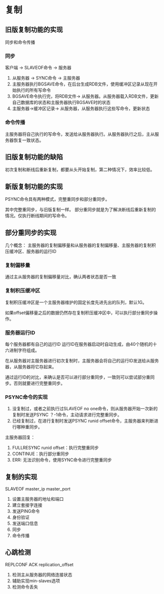 # 复制

## 旧版复制功能的实现

同步和命令传播

### 同步

客户端 -> SLAVEOF命令 -> 服务器

1. 从服务器 -> SYNC命令 -> 主服务器
2. 主服务器执行BGSAVE命令，在后台生成RDB文件，使用缓冲区记录从现在开始执行的所有写命令
3. BGSAVE命令执行完，将RDB文件-> 从服务器。从服务器载入RDB文件，更新自己数据库的状态和主服务器执行BGSAVE时的状态
4. 主服务器->缓冲区记录-> 从服务器，从服务器执行这些写命令，更新状态

### 命令传播

主服务器将自己执行的写命令，发送给从服务器执行。从服务器执行之后，主从服务器恢复一致状态。

## 旧版复制功能的缺陷

初次复制和断线后重新复制，都要从头开始复制，第二种情况下，效率比较低。

## 新版复制功能的实现

PSYNC命令具有两种模式，完整重同步和部分重同步。

其中完整重同步，与旧版复制一样。
部分重同步就是为了解决断线后重新复制的情况。仅执行断线期间的写命令。

## 部分重同步的实现

几个概念： 主服务器的复制偏移量和从服务器的复制偏移量、主服务器的复制积压缓冲区、服务器的运行ID

### 复制偏移量

通过主从服务器的复制偏移量对比，确认两者状态是否一致

### 复制积压缓冲区

复制积压缓冲区是一个主服务器维护的固定长度先进先出的队列，默认1G。

如果offset偏移量之后的数据仍然存在复制积压缓冲区中，可以执行部分重同步操作。

### 服务器运行ID

每个服务器都有自己的运行ID
运行ID在服务器启动时自动生成，由40个随机的十六进制字符组成。

在从服务器对主服务器进行初次复制时，主服务器会将自己的运行ID发送给从服务器，从服务器将它存起来。

通过运行ID的对比，来确认是否可以进行部分重同步，一致则可以尝试部分重同步。否则就要进行完整重同步。

### PSYNC命令的实现

1. 没复制过，或者之前执行过SLAVEOF no one命令，则从服务器开始一次新的复制时发送PSYNC ？-1命令，主动请求进行完整重同步。
2. 已经复制过，在进行复制时发送PSYNC runid offset命令，主服务器来判断进行哪种重同步。

主服务器回复：

1. FULLRESYNC runid offset：执行完整重同步
2. CONTINUE：执行部分重同步
3. ERR: 无法识别命令，使用SYNC命令进行完整重同步

## 复制的实现

SLAVEOF master_ip master_port

1. 设置主服务器的地址和端口
2. 建立套接字连接
3. 发送PING命令
4. 身份验证
5. 发送端口信息
6. 同步
7. 命令传播

## 心跳检测

REPLCONF ACK replication_offset

1. 检测主从服务器的网络连接状态
2. 辅助实现min-slaves选项
3. 检测命令丢失
